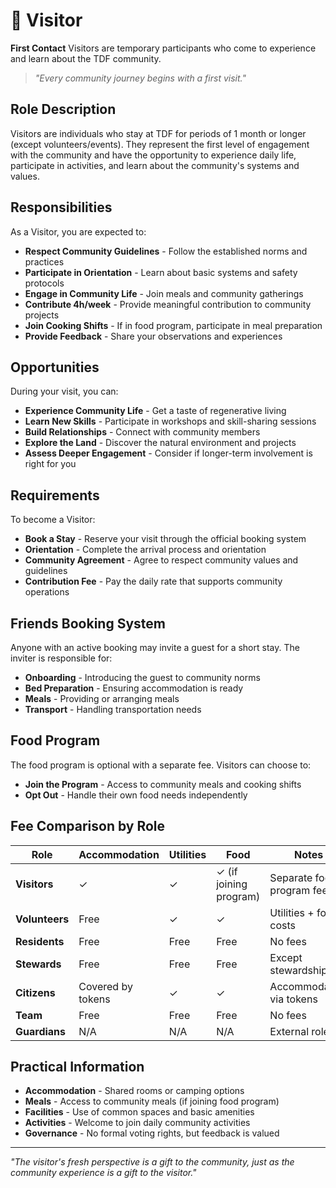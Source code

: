 # 👋 Visitor

**First Contact** Visitors are temporary participants who come to experience and learn about the TDF community.

> *"Every community journey begins with a first visit."*

## Role Description

Visitors are individuals who stay at TDF for periods of 1 month or longer (except volunteers/events). They represent the first level of engagement with the community and have the opportunity to experience daily life, participate in activities, and learn about the community's systems and values.

## Responsibilities

As a Visitor, you are expected to:

- **Respect Community Guidelines** - Follow the established norms and practices
- **Participate in Orientation** - Learn about basic systems and safety protocols
- **Engage in Community Life** - Join meals and community gatherings
- **Contribute 4h/week** - Provide meaningful contribution to community projects
- **Join Cooking Shifts** - If in food program, participate in meal preparation
- **Provide Feedback** - Share your observations and experiences

## Opportunities

During your visit, you can:

- **Experience Community Life** - Get a taste of regenerative living
- **Learn New Skills** - Participate in workshops and skill-sharing sessions
- **Build Relationships** - Connect with community members
- **Explore the Land** - Discover the natural environment and projects
- **Assess Deeper Engagement** - Consider if longer-term involvement is right for you

## Requirements

To become a Visitor:

- **Book a Stay** - Reserve your visit through the official booking system
- **Orientation** - Complete the arrival process and orientation
- **Community Agreement** - Agree to respect community values and guidelines
- **Contribution Fee** - Pay the daily rate that supports community operations

## Friends Booking System

Anyone with an active booking may invite a guest for a short stay. The inviter is responsible for:
- **Onboarding** - Introducing the guest to community norms
- **Bed Preparation** - Ensuring accommodation is ready
- **Meals** - Providing or arranging meals
- **Transport** - Handling transportation needs

## Food Program

The food program is optional with a separate fee. Visitors can choose to:
- **Join the Program** - Access to community meals and cooking shifts
- **Opt Out** - Handle their own food needs independently

## Fee Comparison by Role

| Role | Accommodation | Utilities | Food | Notes |
|------|---------------|-----------|------|-------|
| **Visitors** | ✓ | ✓ | ✓ (if joining program) | Separate food program fee |
| **Volunteers** | Free | ✓ | ✓ | Utilities + food costs |
| **Residents** | Free | Free | Free | No fees |
| **Stewards** | Free | Free | Free | Except stewardship fee |
| **Citizens** | Covered by tokens | ✓ | ✓ | Accommodation via tokens |
| **Team** | Free | Free | Free | No fees |
| **Guardians** | N/A | N/A | N/A | External role |

## Practical Information

- **Accommodation** - Shared rooms or camping options
- **Meals** - Access to community meals (if joining food program)
- **Facilities** - Use of common spaces and basic amenities
- **Activities** - Welcome to join daily community activities
- **Governance** - No formal voting rights, but feedback is valued

---

*"The visitor's fresh perspective is a gift to the community, just as the community experience is a gift to the visitor."*
